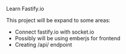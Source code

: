 Learn Fastify.io

This project will be expand to some areas:

- Connect fastify.io with socket.io
- Possibly will be using emberjs for frontend
- Creating /api/ endpoint
